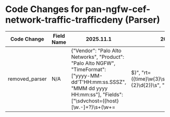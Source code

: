 # Code Changes for pan-ngfw-cef-network-traffic-trafficdeny (Parser)

| Code Change | Field Name | 2025.11.1 | 2025.12.1 |
|-------------|------------|-----------|------------|
| removed_parser | N/A | {"Vendor": "Palo Alto Networks", "Product": "Palo Alto NGFW", "TimeFormat": ["yyyy-MM-dd'T'HH:mm:ss.SSSZ", "MMM dd yyyy HH:mm:ss"], "Fields": ["\sdvchost=({host}[\w.-]+?)\s+(\w+=|$)", "rt=({time}\w{3}\s\d{2}\s\d{4}\s(\d{2}:){2}\d{2})\s", "\ssrc=(0.0.0.0|({src_ip}((([0-9a-fA-F.]{0,4}):{1,2}){1,7}([0-9a-fA-F]){0,4})|(((25[0-5]|(2[0-4]|1\d|[0-9]|)\d)\.?\b){4})))\s+(\w+=|$)", "\sdst=(0.0.0.0|({src_ip}((([0-9a-fA-F.]{0,4}):{1,2}){1,7}([0-9a-fA-F]){0,4})|(((25[0-5]|(2[0-4]|1\d|[0-9]|)\d)\.?\b){4})))\s+(\w+=|$)", "\ssourceTranslatedAddress=(0.0.0.0|({src_translated_ip}((([0-9a-fA-F.]{0,4}):{1,2}){1,7}([0-9a-fA-F]){0,4})|(((25[0-5]|(2[0-4]|1\d|[0-9]|)\d)\.?\b){4})))\s+(\w+=|$)", "\sdestinationTranslatedAddress=(0.0.0.0|({dest_translated_ip}((([0-9a-fA-F.]{0,4}):{1,2}){1,7}([0-9a-fA-F]){0,4})|(((25[0-5]|(2[0-4]|1\d|[0-9]|)\d)\.?\b){4})))\s+(\w+=|$)", "\scs1=({rule}[^=]+?)\s+(\w+=|$)", "\sduser=({user}[\w\.\-\!\#\^\~]{1,40}\$?)@({domain}[^\s@]+)\s+(\w+=|$)", "\sduser=(({domain}[^\\\s]+)?\\+)?(|({user}[\w\.\-\!\#\^\~]{1,40}\$?))\s+(\w+=|$)", "\ssuser=({user}[\w\.\-\!\#\^\~]{1,40}\$?)@({domain}[^\s@]+)\s+(\w+=|$)", "\ssuser=(({domain}[^\\\s]+)?\\+)?(|({user}[\w\.\-\!\#\^\~]{1,40}\$?))\s+(\w+=|$)", "\sapp=({network_app}[^=]+?)\s+(\w+=|$)", "\scs4=({src_network_zone}[^=]+?)\s+(\w+=|$)", "\scs5=({dest_network_zone}[^=]+?)\s+(\w+=|$)", "\sspt=(0|({src_port}\d{1,5}))\s+(\w+=|$)", "\sdpt=(0|({dest_port}\d{1,5}))\s+(\w+=|$)", "\ssourceTranslatedPort=(0|({src_translated_port}\d{1,5}))\s+(\w+=|$)", "\sdestinationTranslatedPort=(0|({dest_translated_port}\d{1,5}))\s+(\w+=|$)", "\sproto=({protocol}[^=]+?)\s+(\w+=|$)", "\sact=(|({result}[^=]+?))(\s+\w+=|\s*$)", "\sin=({bytes_in}\d+)\s+(\w+=|$)", "\sout=({bytes_out}\d+)\s+(\w+=|$)", "externalId=({alert_id}[^\s]+)", "\sreason=(?:n\/a|({result_reason}[^=]+?))\s+(\w+=|$)", "\sPanOSThreatID=\"*({alert_name}[^\"=\(]+?)(\s*\([^\)]+?\)?)\"*\s+\w+=", "((?:1969-[^,]+?)|({time}\d\d\d\d-\d\d-\d\dT\d\d:\d\d:\d\d\.\d+[\+-]\d+:\d+))", "deviceInboundInterface=({src_interface}[^\s]+)", "deviceOutboundInterface=({dest_interface}[^\s]+)", "deviceExternalId=({serial_num}\d+)", "({event_category}TRAFFIC)"], "DupFields": ["host->device_name"], "Name": "pan-ngfw-cef-network-traffic-trafficdeny", "Conditions": ["CEF:0|Palo Alto Networks|", "|TRAFFIC|deny|"], "ParserVersion": "v1.0.0"} | N/A |